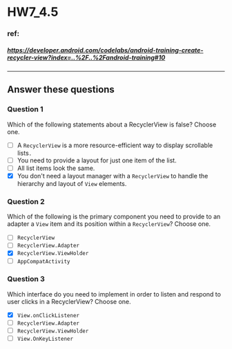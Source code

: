 # HW7_4.5

### ref:
##### https://developer.android.com/codelabs/android-training-create-recycler-view?index=..%2F..%2Fandroid-training#10
------

## Answer these questions
### Question 1
Which of the following statements about a RecyclerView is false? Choose one.
- [ ] A `RecyclerView` is a more resource-efficient way to display scrollable lists`.`
- [ ] You need to provide a layout for just one item of the list.
- [ ] All list items look the same.
- [X] You don't need a layout manager with a `RecyclerView` to handle the hierarchy and layout of `View` elements.

### Question 2
Which of the following is the primary component you need to provide to an adapter a `View` item and its position within a `RecyclerView`? Choose one.
- [ ] `RecyclerView`
- [ ] `RecyclerView.Adapter`
- [X] `RecyclerView.ViewHolder`
- [ ] `AppCompatActivity`

### Question 3
Which interface do you need to implement in order to listen and respond to user clicks in a RecyclerView? Choose one.
- [X] `View.onClickListener`
- [ ] `RecyclerView.Adapter`
- [ ] `RecyclerView.ViewHolder`
- [ ] `View.OnKeyListener`